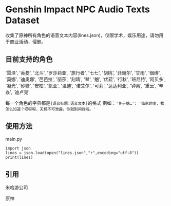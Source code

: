 # Genshin Impact NPC Audio Texts Dataset
 
 收集了原神所有角色的语音文本内容(lines.json)，仅限学术，娱乐用途，请勿用于商业活动，侵删。

 ## 目前支持的角色

'雷泽', '香菱', '北斗', '罗莎莉亚', '旅行者', '七七', '胡桃', '菲谢尔', '甘雨', '烟绯', '莫娜', '迪奥娜', '芭芭拉', '丽莎', '刻晴', '琴', '魈', '优菈', '行秋', '班尼特', '阿贝多', '凝光', '砂糖', '安柏', '凯亚', '温迪', '诺艾尔', '可莉', '达达利亚', '钟离', '重云', '辛焱', '迪卢克'

每一个角色的字典都是`{语音标题:语音文本}`的格式
例如：`'关于魈…': '仙家的事，我怎么知道？哎呀呀，天机不可泄露。你就别问我啦。'`

## 使用方法
main.py
```
import json
lines = json.load(open("lines.json","r",encoding="utf-8"))
print(lines)
```

## 引用

米哈游公司

原神
